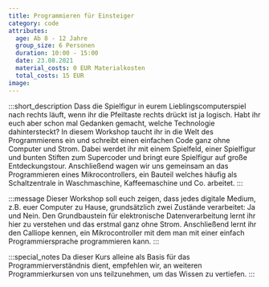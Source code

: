 ```yaml
---
title: Programmieren für Einsteiger
category: code
attributes:
  age: Ab 8 - 12 Jahre
  group_size: 6 Personen
  duration: 10:00 - 15:00
  date: 23.08.2021
  material_costs: 0 EUR Materialkosten
  total_costs: 15 EUR
image:
---
```

:::short_description
Dass die Spielfigur in eurem Lieblingscomputerspiel nach rechts läuft, wenn ihr die Pfeiltaste rechts drückt ist ja logisch. Habt ihr euch aber schon mal Gedanken gemacht, welche Technologie dahintersteckt? In diesem Workshop taucht ihr in die Welt des Programmierens ein und schreibt einen einfachen Code ganz ohne Computer und Strom. Dabei werdet ihr mit einem Spielfeld, einer Spielfigur und bunten Stiften zum Supercoder und bringt eure Spielfigur auf große Entdeckungstour. Anschließend wagen wir uns gemeinsam an das Programmieren eines Mikrocontrollers, ein Bauteil welches häufig als Schaltzentrale in Waschmaschine, Kaffeemaschine und Co. arbeitet.
:::

:::message
Dieser Workshop soll euch zeigen, dass jedes digitale Medium, z.B. euer Computer zu Hause, grundsätzlich zwei Zustände verarbeitet: Ja und Nein. Den Grundbaustein für elektronische Datenverarbeitung lernt ihr hier zu verstehen und das erstmal ganz ohne Strom. Anschließend lernt ihr den Calliope kennen, ein Mikrocontroller mit dem man mit einer einfach Programmiersprache programmieren kann.
:::

:::special_notes
Da dieser Kurs alleine als Basis für das Programmierverständnis dient, empfehlen wir, an weiteren Programmierkursen von uns teilzunehmen, um das Wissen zu vertiefen.
:::
